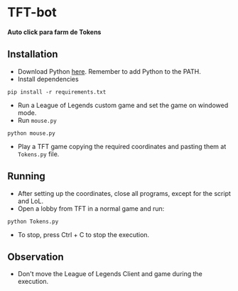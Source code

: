 # TFT-bot

**Auto click para farm de Tokens**

## Installation

- Download Python [here](https://www.python.org/downloads/). Remember to add Python to the PATH.
- Install dependencies

```
pip install -r requirements.txt
```

- Run a League of Legends custom game and set the game on windowed mode.
- Run `mouse.py`

```
python mouse.py
```

- Play a TFT game copying the required coordinates and pasting them at `Tokens.py` file.

## Running

- After setting up the coordinates, close all programs, except for the script and LoL.
- Open a lobby from TFT in a normal game and run:

```
python Tokens.py
```

- To stop, press Ctrl + C to stop the execution.

## Observation

- Don't move the League of Legends Client and game during the execution.

